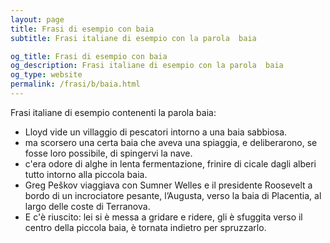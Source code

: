 ```yaml
---
layout: page
title: Frasi di esempio con baia 
subtitle: Frasi italiane di esempio con la parola  baia

og_title: Frasi di esempio con baia 
og_description: Frasi italiane di esempio con la parola  baia
og_type: website
permalink: /frasi/b/baia.html
---
```


Frasi italiane di esempio contenenti la parola baia:


- Lloyd vide un villaggio di pescatori intorno a una baia sabbiosa.
- ma scorsero una certa baia che aveva una spiaggia, e deliberarono, se fosse loro possibile, di spingervi la nave.
- c'era odore di alghe in lenta fermentazione, frinire di cicale dagli alberi tutto intorno alla piccola baia.
- Greg Peškov viaggiava con Sumner Welles e il presidente Roosevelt a bordo di un incrociatore pesante, l’Augusta, verso la baia di Placentia, al largo delle coste di Terranova.
- E c'è riuscito: lei si è messa a gridare e ridere, gli è sfuggita verso il centro della piccola baia, è tornata indietro per spruzzarlo.
